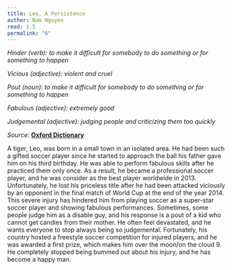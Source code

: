 ```yaml
---
title: Leo, A Persistence
author: Nam Nguyen
read: 1.5
permalink: "6"
---
```


*Hinder (verb): to make it difficult for somebody to do something or for something to happen*

*Vicious (adjective): violent and cruel*

*Pout (noun): to make it difficult for somebody to do something or for something to happen*

*Fabulous (adjective): extremely good*

*Judgemental (adjective):  judging people and criticizing them too quickly*

_Source:_ [**Oxford Dictionary**](https://www.oxfordlearnersdictionaries.com/)

A tiger, Leo, was born in a small town in an isolated area. He had been such a gifted soccer player since he started to approach the ball his father gave him on his third birthday. He was able to perform fabulous skills after he practiced them only once. As a result, he became a professional soccer player, and he was consider as the best player worldwide in 2013. Unfortunately, he lost his priceless title after he had been attacked viciously by an opponent in the final match of World Cup at the end of the year 2014. This severe injury has hindered him from playing soccer as a super-star soccer player and showing fabulous performances. Sometimes, some people judge him as a disable guy, and his response is a pout of a kid who cannot get candies from their mother. He often feel devastated, and he wants everyone to stop always being so judgemental. Fortunately, his country hosted a freestyle soccer competition for injured players, and he was awarded a first prize, which makes him over the moon/on the cloud 9. He completely stopped being bummed out about his injury, and he has become a happy man.